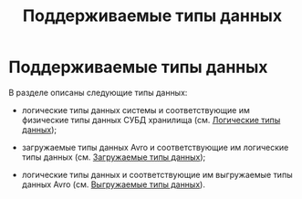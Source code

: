 ﻿---
layout: default
title: Поддерживаемые типы данных
nav_order: 6
parent: Справочная информация
has_children: true
has_toc: false
---

Поддерживаемые типы данных
==========================

В разделе описаны следующие типы данных:

*   логические типы данных системы и соответствующие им физические типы данных СУБД хранилища 
    (см. [Логические типы данных](Логические_типы_данных/Логические_типы_данных.md));

*   загружаемые типы данных Avro и соответствующие им логические типы данных 
    (см. [Загружаемые типы данных](Загружаемые_типы_данных/Загружаемые_типы_данных.md));

*   логические типы данных и соответствующие им выгружаемые типы данных Avro 
    (см. [Выгружаемые типы данных](Выгружаемые_типы_данных/Выгружаемые_типы_данных.md)).
    


